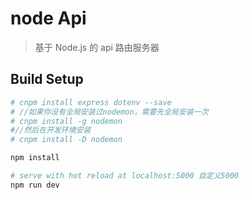 # node Api

> 基于 Node.js 的 api 路由服务器

## Build Setup

```bash
# cnpm install express dotenv --save
# //如果你没有全局安装过nodemon，需要先全局安装一次
# cnpm install -g nodemon
#//然后在开发环境安装
# cnpm install -D nodemon

npm install

# serve with hot reload at localhost:5000 自定义5000
npm run dev

```
